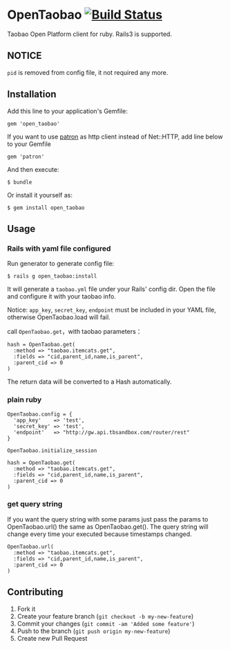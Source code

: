 OpenTaobao [![Build Status](https://secure.travis-ci.org/wongyouth/open_taobao.png?branch=master)](https://travis-ci.org/wongyouth/open_taobao)
==========

Taobao Open Platform client for ruby. Rails3 is supported.

## NOTICE

`pid` is removed from config file, it not required any more.

## Installation

Add this line to your application's Gemfile:

    gem 'open_taobao'

If you want to use [patron][] as http client instead of Net::HTTP, add line below to your Gemfile

    gem 'patron'

And then execute:

    $ bundle

Or install it yourself as:

    $ gem install open_taobao

## Usage

### Rails with yaml file configured

Run generator to generate config file:

    $ rails g open_taobao:install

It will generate a `taobao.yml` file under your Rails' config dir.
Open the file and configure it with your taobao info.

Notice: `app_key`, `secret_key`, `endpoint` must be included in your YAML file, otherwise OpenTaobao.load will fail.

call `OpenTaobao.get`，with taobao parameters：

    hash = OpenTaobao.get(
      :method => "taobao.itemcats.get",
      :fields => "cid,parent_id,name,is_parent",
      :parent_cid => 0
    )

The return data will be converted to a Hash automatically.

### plain ruby

    OpenTaobao.config = {
      'app_key'    => 'test',
      'secret_key' => 'test',
      'endpoint'   => "http://gw.api.tbsandbox.com/router/rest"
    }

    OpenTaobao.initialize_session

    hash = OpenTaobao.get(
      :method => "taobao.itemcats.get",
      :fields => "cid,parent_id,name,is_parent",
      :parent_cid => 0
    )

### get query string

If you want the query string with some params just pass the params to OpenTaobao.url() the same as OpenTaobao.get().
The query string will change every time your executed because timestamps changed.

    OpenTaobao.url(
      :method => "taobao.itemcats.get",
      :fields => "cid,parent_id,name,is_parent",
      :parent_cid => 0
    )

## Contributing

1. Fork it
2. Create your feature branch (`git checkout -b my-new-feature`)
3. Commit your changes (`git commit -am 'Added some feature'`)
4. Push to the branch (`git push origin my-new-feature`)
5. Create new Pull Request

[patron]: https://github.com/toland/patron

